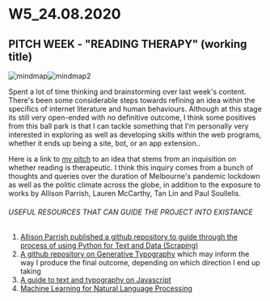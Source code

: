 # W5_24.08.2020

## PITCH WEEK - **"READING THERAPY"** (working title)

![mindmap](https://user-images.githubusercontent.com/68724434/93017226-63a3b380-f60a-11ea-8228-b667c02f15a4.png)![mindmap2](https://user-images.githubusercontent.com/68724434/93017225-60102c80-f60a-11ea-8d19-7798be19a35c.png)
</br>

Spent a lot of time thinking and brainstorming over last week's content. There's been some considerable steps towards refining an idea within the specifics of internet literature and human behaviours. Although at this stage its still very open-ended with no definitive outcome, I think some positives from this ball park is that I can tackle something that I'm personally very interested in exploring as well as developing skills within the web programs, whether it ends up being a site, bot, or an app extension..</br>

Here is a link to [my pitch](https://docs.google.com/presentation/d/1BgXTr32X3XTD2ug8X4fwb3B89VxGWQo5JM76dwsLowI/edit?usp=sharing) to an idea that stems from an inquisition on whether reading is therapeutic. I think this inquiry comes from a bunch of thoughts and queries over the duration of Melbourne's pandemic lockdown as well as the politic climate across the globe, in addition to the exposure to works by Allison Parrish, Lauren McCarthy, Tan Lin and Paul Soullelis. </br>

###### USEFUL RESOURCES THAT CAN GUIDE THE PROJECT INTO EXISTANCE

1. [Allison Parrish published a github repository to guide through the process of using Python for Text and Data (Scraping)](https://github.com/aparrish/dmep-python-intro)</br>
2. [A github repository on Generative Typography](https://github.com/SpaceTypeContinuum/generative-typography) which may inform the way I produce the final outcome, depending on which direction I end up taking</br>
3. [A guide to text and typography on Javascript](https://creative-coding.decontextualize.com/text-and-type/)</br>
4. [Machine Learning for Natural Language Processing](https://ml5js.org/)
